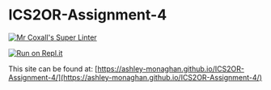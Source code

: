 # ICS2OR-Assignment-4

[![Mr Coxall's Super Linter](https://github.com/ashley-monaghan/ICS2OR-Assignment-4/workflows/Mr%20Coxall's%20Super%20Linter/badge.svg)](https://github.com/ashley-monaghan/ICS2OR-Assignment-4/actions)

[![Run on Repl.it](https://repl.it/badge/github/ashley-monaghan/ICS2OR-Assignment-4)](https://repl.it/github/ashley-monaghan/ICS2OR-Assignment-4)

This site can be found at: [https://ashley-monaghan.github.io/ICS2OR-Assignment-4/](https://ashley-monaghan.github.io/ICS2OR-Assignment-4/)
